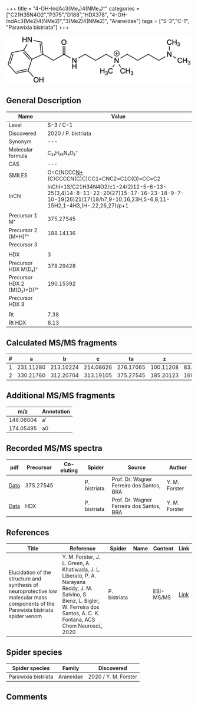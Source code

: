 +++
title = "4-OH-IndAc3(Me₂)4(NMe₂)⁺"
categories = ["C21H35N4O2","P375","D188","HDX378",
"4-OH-IndAc3(Me2)4(NMe2)","3(Me2)4(NMe2)",
"Araneidae"]
tags = ["S-3","C-1",
"Parawixia bistriata"]
+++

![](/img/4-OH-IndAc3(Me2)4(NMe2).png)

## General Description

| Name                       | Value              |
|----------------------------|--------------------|
| Level                      | S-3 / C-1          |
| Discovered                 | 2020 / P. bistriata |
| Synonym                    | ---                |
| Molecular formula          | C₂₁H₃₅N₄O₂⁺                   |
| CAS                        | ---                |
| SMILES | O=C(NCCC[N+](C)(C)CCCCN(C)C)CC1=CNC2=C1C(O)=CC=C2  |
| InChI  | InChI=1S/C21H34N4O2/c1-24(2)12-5-6-13-25(3,4)14-8-11-22-20(27)15-17-16-23-18-9-7-10-19(26)21(17)18/h7,9-10,16,23H,5-6,8,11-15H2,1-4H3,(H-,22,26,27)/p+1  |
|                            |                    |
| Precursor 1  M⁺         | 375.27545                   |
| Precursor 2 [M+H]²⁺       | 188.14136                   |
| Precursor 3                |                    |
|                            |                    |
| HDX                        | 3                   |
| Precursor HDX    M(D₃)⁺   |  378.29428                   |
| Precursor HDX 2 [M(D₃)+D]²⁺ | 190.15392                   |
| Precursor HDX 3            |                    |
|                            |                    |
| Rt                         | 7.38                   |
| Rt HDX                     | 6.13                   |

## Calculated MS/MS fragments

| # | a         | b         | c         | ta        | z         | y         | tz        |
|---|-----------|-----------|-----------|-----------|-----------|-----------|-----------|
| 1 | 231.11280 | 213.10224 | 214.08626 | 276.17065 | 100.11208 | 83.08553 | 145.16993 |
| 2 | 330.21760 | 312.20704 | 313.19105 | 375.27545 | 185.20123 | 169.18250 | 202.22777 |

## Additional MS/MS fragments

| m/z | Annotation |
|-----|------------|
| 146.06004    | a'   |
| 174.05495    | a0   |

## Recorded MS/MS spectra

| pdf                                             | Precursor | Co-eluting | Spider      | Source                       | Author        |
|-------------------------------------------------|-----------|------------|-------------|------------------------------|---------------|
| [Data](/pdf/P-bistriata/359_4-OH-IndAc3(Me2)4(NMe2)_Pb.pdf) | 375.27545 |           | P. bistriata | Prof. Dr. Wagner Ferreira dos Santos, BRA  | Y. M. Forster |
| [Data](/pdf/P-bistriata/359_4-OH-IndAc3(Me2)4(NMe2)_Pb_HDX.pdf) | HDX |           | P. bistriata | Prof. Dr. Wagner Ferreira dos Santos, BRA  | Y. M. Forster |


## References

| Title | Reference | Spider | Name | Content | Link |
|-------|-----------|--------|------|---------|------|
| Elucidation of the structure and synthesis of neuroprotective low molecular mass components of the Parawixia bistriata spider venom      | Y. M. Forster, J. L. Green, A. Khatiwada, J. L. Liberato, P. A. Narayana Reddy, J. M. Salvino, S. Bienz, L. Bigler, W. Ferreira dos Santos, A. C. K. Fontana, ACS Chem Neurosci., 2020          | P. bistriata       |      | ESI-MS/MS        | [Link](https://pubs.acs.org/doi/10.1021/acschemneuro.0c00007)     |

## Spider species

| Spider species     | Family     | Discovered           |
|--------------------|------------|----------------------|
| Parawixia bistriata | Araneidae | 2020 / Y. M. Forster |


## Comments